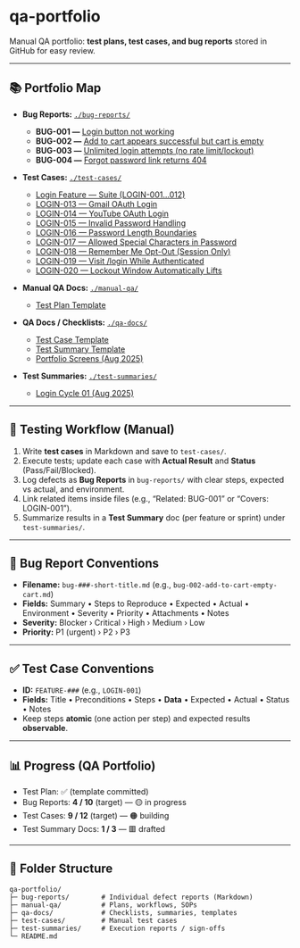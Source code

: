 # qa-portfolio

Manual QA portfolio: **test plans, test cases, and bug reports** stored in GitHub for easy review.

---

## 📚 Portfolio Map

- **Bug Reports:** [`./bug-reports/`](./bug-reports/)
  - **BUG-001 —** [Login button not working](./bug-reports/bug-001-login-button-not-working.md)
  - **BUG-002 —** [Add to cart appears successful but cart is empty](./bug-reports/bug-002-add-to-cart-empty-cart.md)
  - **BUG-003 —** [Unlimited login attempts (no rate limit/lockout)](./bug-reports/bug-003-unlimited-login-attempts-no-rate-limit.md)
  - **BUG-004 —** [Forgot password link returns 404](./bug-reports/bug-004-forgot-password-404.md)

- **Test Cases:** [`./test-cases/`](./test-cases/)
  - [Login Feature — Suite (LOGIN-001…012)](./test-cases/LOGIN-001-012-login-feature-suite.md)
  - [LOGIN-013 — Gmail OAuth Login](./test-cases/LOGIN-013-gmail-oauth.md)
  - [LOGIN-014 — YouTube OAuth Login](./test-cases/LOGIN-014-youtube-oauth.md)
  - [LOGIN-015 — Invalid Password Handling](./test-cases/LOGIN-015-invalid-password.md)
  - [LOGIN-016 — Password Length Boundaries](./test-cases/LOGIN-016-password-length-boundaries.md)
  - [LOGIN-017 — Allowed Special Characters in Password](./test-cases/LOGIN-017-allowed-special-characters.md)
  - [LOGIN-018 — Remember Me Opt-Out (Session Only)](./test-cases/LOGIN-018-remember-me-opt-out.md)
  - [LOGIN-019 — Visit /login While Authenticated](./test-cases/LOGIN-019-login-while-authenticated.md)
  - [LOGIN-020 — Lockout Window Automatically Lifts](./test-cases/LOGIN-020-lockout-window-expires.md)

- **Manual QA Docs:** [`./manual-qa/`](./manual-qa/)
  - [Test Plan Template](./manual-qa/test-plan-template.md)

- **QA Docs / Checklists:** [`./qa-docs/`](./qa-docs/)
  - [Test Case Template](./qa-docs/test-case-template.md)
  - [Test Summary Template](./qa-docs/test-summary-template.md)
  - [Portfolio Screens (Aug 2025)](./qa-docs/portfolio-screens/2025-08/)

- **Test Summaries:** [`./test-summaries/`](./test-summaries/)
  - [Login Cycle 01 (Aug 2025)](./test-summaries/2025-08-login-cycle-01.md)

---

## 🧪 Testing Workflow (Manual)

1. Write **test cases** in Markdown and save to `test-cases/`.
2. Execute tests; update each case with **Actual Result** and **Status** (Pass/Fail/Blocked).
3. Log defects as **Bug Reports** in `bug-reports/` with clear steps, expected vs actual, and environment.
4. Link related items inside files (e.g., “Related: BUG-001” or “Covers: LOGIN-001”).
5. Summarize results in a **Test Summary** doc (per feature or sprint) under `test-summaries/`.

---

## 🐞 Bug Report Conventions

- **Filename:** `bug-###-short-title.md` (e.g., `bug-002-add-to-cart-empty-cart.md`)
- **Fields:** Summary • Steps to Reproduce • Expected • Actual • Environment • Severity • Priority • Attachments • Notes
- **Severity:** Blocker › Critical › High › Medium › Low
- **Priority:** P1 (urgent) › P2 › P3

---

## ✅ Test Case Conventions

- **ID:** `FEATURE-###` (e.g., `LOGIN-001`)
- **Fields:** Title • Preconditions • Steps • **Data** • Expected • Actual • Status • Notes
- Keep steps **atomic** (one action per step) and expected results **observable**.

---

## 📊 Progress (QA Portfolio)

- Test Plan: ✅ (template committed)
- Bug Reports: **4 / 10** (target) — 🟡 in progress
- Test Cases: **9 / 12** (target) — 🟠 building
- Test Summary Docs: **1 / 3** — 🟥 drafted

---

## 📁 Folder Structure

    qa-portfolio/
    ├─ bug-reports/        # Individual defect reports (Markdown)
    ├─ manual-qa/          # Plans, workflows, SOPs
    ├─ qa-docs/            # Checklists, summaries, templates
    ├─ test-cases/         # Manual test cases
    ├─ test-summaries/     # Execution reports / sign-offs
    └─ README.md

